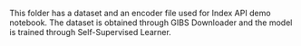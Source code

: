 This folder has a dataset and an encoder file used for Index API demo notebook.
The dataset is obtained through GIBS Downloader and the model is trained through Self-Supervised Learner.
